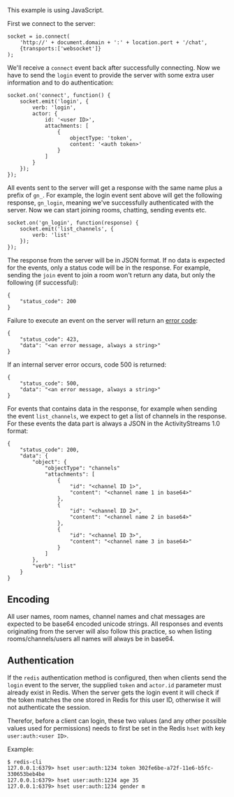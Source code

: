 This example is using JavaScript.

First we connect to the server:

    socket = io.connect(
        'http://' + document.domain + ':' + location.port + '/chat', 
        {transports:['websocket']}
    );

We'll receive a `connect` event back after successfully connecting. Now we have to send the `login` event to provide the
server with some extra user information and to do authentication:

    socket.on('connect', function() {
        socket.emit('login', {
            verb: 'login',
            actor: {
                id: '<user ID>',
                attachments: [
                    {
                        objectType: 'token',
                        content: '<auth token>'
                    }
                ]
            }
        });
    });
    
All events sent to the server will get a response with the same name plus a prefix of `gn_`. For example, the login 
event sent above will get the following response, `gn_login`, meaning we've successfully authenticated with the server.
Now we can start joining rooms, chatting, sending events etc.

    socket.on('gn_login', function(response) {
        socket.emit('list_channels', {
            verb: 'list'
        });
    });
    
The response from the server will be in JSON format. If no data is expected for the events, only a status code will be
in the response. For example, sending the `join` event to join a room won't return any data, but only the following
(if successful):

    {
        "status_code": 200
    }
    
Failure to execute an event on the server will return an [error code](api.md#error-codes):

    {
        "status_code": 423,
        "data": "<an error message, always a string>"
    }
    
If an internal server error occurs, code 500 is returned:

    {
        "status_code": 500,
        "data": "<an error message, always a string>"
    }
    
For events that contains data in the response, for example when sending the event `list_channels`, we expect to get a list
of channels in the response. For these events the data part is always a JSON in the ActivityStreams 1.0 format:

    {
        "status_code": 200,
        "data": {       
            "object": {
                "objectType": "channels"
                "attachments": [
                    {
                        "id": "<channel ID 1>",
                        "content": "<channel name 1 in base64>"
                    },
                    {
                        "id": "<channel ID 2>",
                        "content": "<channel name 2 in base64>"
                    },
                    {
                        "id": "<channel ID 3>",
                        "content": "<channel name 3 in base64>"
                    }
                ]
            },
            "verb": "list"
        }
    }

## Encoding

All user names, room names, channel names and chat messages are expected to be base64 encoded unicode strings. All
responses and events originating from the server will also follow this practice, so when listing rooms/channels/users
all names will always be in base64.

## Authentication

If the `redis` authentication method is configured, then when clients send the `login` event to the server, the
supplied `token` and `actor.id` parameter must already exist in Redis. When the server gets the login event it will
check if the token matches the one stored in Redis for this user ID, otherwise it will not authenticate the session.

Therefor, before a client can login, these two values (and any other possible values used for permissions) needs to
first be set in the Redis `hset` with key `user:auth:<user ID>`.

Example:

    $ redis-cli
    127.0.0.1:6379> hset user:auth:1234 token 302fe6be-a72f-11e6-b5fc-330653beb4be
    127.0.0.1:6379> hset user:auth:1234 age 35
    127.0.0.1:6379> hset user:auth:1234 gender m

